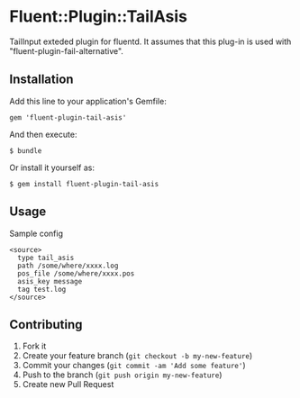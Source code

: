 # Fluent::Plugin::TailAsis

TailInput exteded plugin for fluentd.
It assumes that this plug-in is used with "fluent-plugin-fail-alternative". 

## Installation

Add this line to your application's Gemfile:

    gem 'fluent-plugin-tail-asis'

And then execute:

    $ bundle

Or install it yourself as:

    $ gem install fluent-plugin-tail-asis

## Usage

Sample config

    <source>
      type tail_asis
      path /some/where/xxxx.log
      pos_file /some/where/xxxx.pos
      asis_key message
      tag test.log
    </source>

## Contributing

1. Fork it
2. Create your feature branch (`git checkout -b my-new-feature`)
3. Commit your changes (`git commit -am 'Add some feature'`)
4. Push to the branch (`git push origin my-new-feature`)
5. Create new Pull Request

